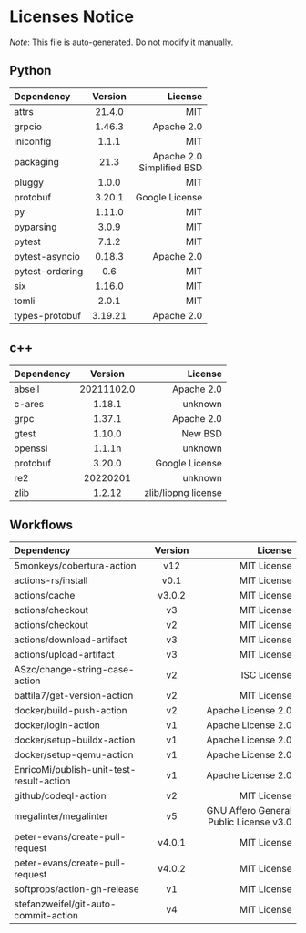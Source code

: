 # Licenses Notice
*Note*: This file is auto-generated. Do not modify it manually.
## Python
| Dependency | Version | License |
|:-----------|:-------:|--------:|
|attrs|21.4.0|MIT|
|grpcio|1.46.3|Apache 2.0|
|iniconfig|1.1.1|MIT|
|packaging|21.3|Apache 2.0<br/>Simplified BSD|
|pluggy|1.0.0|MIT|
|protobuf|3.20.1|Google License|
|py|1.11.0|MIT|
|pyparsing|3.0.9|MIT|
|pytest|7.1.2|MIT|
|pytest-asyncio|0.18.3|Apache 2.0|
|pytest-ordering|0.6|MIT|
|six|1.16.0|MIT|
|tomli|2.0.1|MIT|
|types-protobuf|3.19.21|Apache 2.0|
## c++
| Dependency | Version | License |
|:-----------|:-------:|--------:|
|abseil|20211102.0|Apache 2.0|
|c-ares|1.18.1|unknown|
|grpc|1.37.1|Apache 2.0|
|gtest|1.10.0|New BSD|
|openssl|1.1.1n|unknown|
|protobuf|3.20.0|Google License|
|re2|20220201|unknown|
|zlib|1.2.12|zlib/libpng license|
## Workflows
| Dependency | Version | License |
|:-----------|:-------:|--------:|
|5monkeys/cobertura-action|v12|MIT License|
|actions-rs/install|v0.1|MIT License|
|actions/cache|v3.0.2|MIT License|
|actions/checkout|v3|MIT License|
|actions/checkout|v2|MIT License|
|actions/download-artifact|v3|MIT License|
|actions/upload-artifact|v3|MIT License|
|ASzc/change-string-case-action|v2|ISC License|
|battila7/get-version-action|v2|MIT License|
|docker/build-push-action|v2|Apache License 2.0|
|docker/login-action|v1|Apache License 2.0|
|docker/setup-buildx-action|v1|Apache License 2.0|
|docker/setup-qemu-action|v1|Apache License 2.0|
|EnricoMi/publish-unit-test-result-action|v1|Apache License 2.0|
|github/codeql-action|v2|MIT License|
|megalinter/megalinter|v5|GNU Affero General Public License v3.0|
|peter-evans/create-pull-request|v4.0.1|MIT License|
|peter-evans/create-pull-request|v4.0.2|MIT License|
|softprops/action-gh-release|v1|MIT License|
|stefanzweifel/git-auto-commit-action|v4|MIT License|
